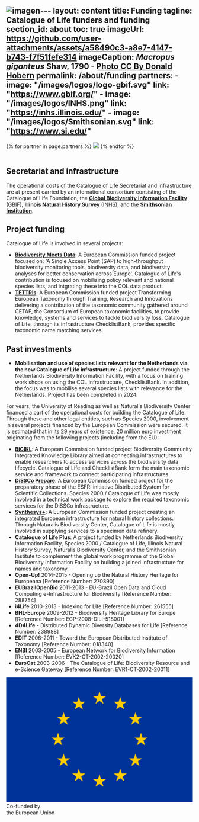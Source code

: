 <img width="678" height="1024" alt="imagen" src="https://github.com/user-attachments/assets/6b5534fe-2e95-411e-95d0-222e30073019" />---
layout: content
title: Funding
tagline: Catalogue of Life funders and funding
section_id: about
toc: true
imageUrl: https://github.com/user-attachments/assets/a58490c3-a8e7-4147-b743-f7f51fefe314
imageCaption: _Macropus giganteus_ Shaw, 1790 - [Photo CC By Donald Hobern](https://www.flickr.com/photos/dhobern/4033452983)
permalink: /about/funding
partners:
    - image: "/images/logos/logo-gbif.svg"
      link: "https://www.gbif.org/"
    - image: "/images/logos/INHS.png"
      link: "https://inhs.illinois.edu/"
    - image: "/images/logos/Smithsonian.svg"
      link: "https://www.si.edu/"
---

<div class="row partners" style="justify-content: left;">
{% for partner in page.partners %}
    <a href="{{partner.link}}" target="_blank"><img src="{{partner.image}}" height="48"></a>
{% endfor %}
</div>
<div class='spacing'></div>
<br/>

## Secretariat and infrastructure
The operational costs of the Catalogue of Life Secretariat and infrastructure are at present carried by an international consortium consisting of the Catalogue of Life Foundation, the **[Global Biodiversity Information Facility](https://www.gbif.org/)** (GBIF), **[Illinois Natural History Survey](https://inhs.illinois.edu/)** (INHS), and the **[Smithsonian Institution](https://si.edu/)**.   

## Project funding
Catalogue of Life is involved in several projects:

* **[Biodiversity Meets Data](https://https://bmd-project.eu/)**: A European Commission funded project focused on: 'A Single Access Point (SAP) to high-throughput biodiversity monitoring tools, biodiversity data, and biodiversity analyses for better conservation across Europe'. Catalogue of Life's contribution is focused on mobilising policy relevant and national species lists, and intgrating these into the COL data product.
* **[TETTRIs](https://tettris.eu/the-project/)**: A European Commission funded project Transforming European Taxonomy through Training, Research and Innovations delivering a contribution of the taxonomic community gathered around CETAF, the Consortium of European taxonomic facilities, to provide knowledge, systems and services to tackle biodiversity loss. Catalogue of Life, through its infrastructure ChecklistBank, provides specific taxonomic name matching services.


## Past investments

* **Mobilisation and use of species lists relevant for the Netherlands via the new Catalogue of Life infrastructure**: A project funded through the Netherlands Biodiversity Information Facility, with a focus on training work shops on using the COL infrastructure, ChecklistBank. In addition, the focus was to mobilise several species lists with relevance for the Netherlands. Project has been completed in 2024.  


For years, the University of Reading as well as Naturalis Biodiversity Center financed a part of the operational costs for building the Catalogue of Life. Through these and other legal entities, such as Species 2000, involvement in several projects financed by the European Commission were secured. It is estimated that in its 29 years of existence, 20 million euro investment originating from the following projects (including from the EU):

* **[BiCIKL](https://bicikl-project.eu/)**: A European Commission funded project Biodiversity Community Integrated Knowledge Library aimed at connecting infrastructures to enable researchers to access services across the biodiversity data lifecycle. Catalogue of Life and ChecklistBank form the main taxonomic service and framework to connect participating infrastructures.
* **[DiSSCo Prepare](https://www.dissco.eu/)**: A European Commission funded project for the preparatory phase of the ESFRI initiative Distributed System for Scientific Collections. Species 2000 / Catalogue of Life was mostly involved in a technical work package to explore the required taxonomic services for the DiSSCo infrastructure.
* **[Synthesys+](https://www.synthesys.info/)**: A European Commission funded project creating an integrated European infrastructure for natural history collections. Through Naturalis Biodiversity Center, Catalogue of Life is mostly involved in supplying services to a specimen data refinery. 
* **Catalogue of Life Plus**: A project funded by Netherlands Biodiversity Information Facility, Species 2000 / Catalogue of Life, Illinois Natural History Survey, Naturalis Biodiversity Center, and the Smithsonian Institute to complement the global work programme of the Global Biodiversity Information Facility on building a joined infrastructure for names and taxonomy.
* **Open-Up!** 2014-2015 - Opening up the Natural History Heritage for Europeana [Reference Number: 270890]
* **EUBrazilOpenBio** 2011-2013 - EU-Brazil Open Data and Cloud Computing e-Infrastructure for Biodiversity [Reference Number: 288754]
* **i4Life** 2010-2013 - Indexing for Life [Reference Number: 261555]
* **BHL-Europe** 2009-2012 - Biodiversity Heritage Library for Europe [Reference Number: ECP-2008-DILI-518001]
* **4D4Life** - Distributed Dynamic Diversity Databases for Life [Reference Number: 238988]
* **EDIT** 2006-2011 - Toward the European Distributed Institute of Taxonomy [Reference Number: 018340]
* **ENBI** 2003-2005 - European Network for Biodiversity Information [Reference Number: EVK2-CT-2002-20020]
* **EuroCat** 2003-2006 - The Catalogue of Life: Biodiversity Resource and e-Science Gateway [Reference Number: EVR1-CT-2002-20011]

<div class="eu-logo"><a href="https://europa.eu/european-union/index_en/" target="_null"><img src="/images/logos/EU.svg"></a><div class="caption">Co-funded by<br/>the European Union</div></div>
